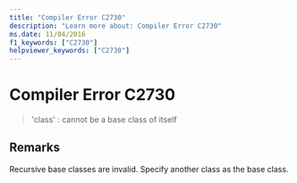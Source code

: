 ```yaml
---
title: "Compiler Error C2730"
description: "Learn more about: Compiler Error C2730"
ms.date: 11/04/2016
f1_keywords: ["C2730"]
helpviewer_keywords: ["C2730"]
---
```

# Compiler Error C2730

> 'class' : cannot be a base class of itself

## Remarks

Recursive base classes are invalid. Specify another class as the base class.
